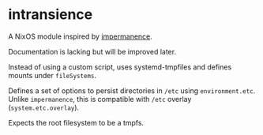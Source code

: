 # intransience

A NixOS module inspired by [impermanence].

Documentation is lacking but will be improved later.

Instead of using a custom script, uses systemd-tmpfiles and defines mounts under `fileSystems`.

Defines a set of options to persist directories in `/etc` using `environment.etc`. Unlike `impermanence`, this is compatible with `/etc` overlay (`system.etc.overlay`).

Expects the root filesystem to be a tmpfs.

[impermanence]: https://github.com/nix-community/impermanence
